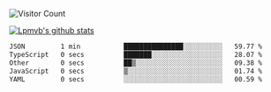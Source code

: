 ![Visitor Count](https://profile-counter.glitch.me/Lpmvb/count.svg)

[![Lpmvb's github stats](https://github-readme-stats.vercel.app/api?username=lpmvb&show_icons=true&title_color=fff&icon_color=79ff97&text_color=9f9f9f&bg_color=151515)](https://github.com/anuraghazra/github-readme-stats)

<!--
Here are some ideas to get you started:

- 🔭 I’m currently working on ...
- 🌱 I’m currently learning ...
- 👯 I’m looking to collaborate on ...
- 🤔 I’m looking for help with ...
- 💬 Ask me about ...
- 📫 How to reach me: ...
- 😄 Pronouns: ...
- ⚡ Fun fact: ...
-->

<!--START_SECTION:waka-->

```txt
JSON         1 min           ███████████████░░░░░░░░░░   59.77 %
TypeScript   0 secs          ███████░░░░░░░░░░░░░░░░░░   28.07 %
Other        0 secs          ██▒░░░░░░░░░░░░░░░░░░░░░░   09.38 %
JavaScript   0 secs          ▒░░░░░░░░░░░░░░░░░░░░░░░░   01.74 %
YAML         0 secs          ░░░░░░░░░░░░░░░░░░░░░░░░░   00.59 %
```

<!--END_SECTION:waka-->
